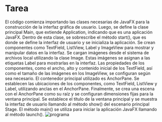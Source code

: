 # Tarea
El código comienza importando las clases necesarias de JavaFX para la construcción de la interfaz gráfica de usuario. Luego, se define la clase principal Main, que extiende Application, indicando que es una aplicación JavaFX. Dentro de esta clase, se sobrescribe el método start(), que es donde se define la interfaz de usuario y se inicializa la aplicación.
Se crean componentes como TextField, ListView, Label y ImageView para mostrar y manipular datos en la interfaz. Se cargan imágenes desde el sistema de archivos local utilizando la clase Image. Estas imágenes se asignan a las etiquetas Label para mostrarlas en la interfaz.
Las propiedades de los componentes, como el ancho, alto y contenido inicial de los TextField, así como el tamaño de las imágenes en los ImageView, se configuran según sea necesario.
El contenedor principal utilizado es AnchorPane. Se establecen las ubicaciones de los componentes, como TextField, ListView y Label, utilizando anclas en el AnchorPane.
Finalmente, se crea una escena con el AnchorPane como su raíz y se configuran dimensiones fijas para la ventana principal. Se establece el título de la ventana principal y se muestra la interfaz de usuario llamando al método show() del escenario principal Stage. El método main() se utiliza para iniciar la aplicación JavaFX llamando al método launch().
![programa](https://github.com/CentenoTapia/Tarea/assets/168596867/18483128-89f9-4c7e-b3f5-3a1323516846)
